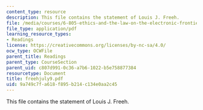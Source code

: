 ```yaml
---
content_type: resource
description: This file contains the statement of Louis J. Freeh.
file: /media/courses/6-805-ethics-and-the-law-on-the-electronic-frontier-fall-2005/9a749c7fa618f895b214c134e0aa2c45_freehjuly9.pdf
file_type: application/pdf
learning_resource_types:
- Readings
license: https://creativecommons.org/licenses/by-nc-sa/4.0/
ocw_type: OCWFile
parent_title: Readings
parent_type: CourseSection
parent_uid: c807d991-0c36-a7b6-1022-b5e758877384
resourcetype: Document
title: freehjuly9.pdf
uid: 9a749c7f-a618-f895-b214-c134e0aa2c45
---
```

This file contains the statement of Louis J. Freeh.